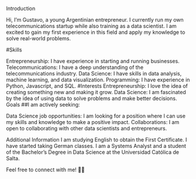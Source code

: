 Introduction

Hi, I’m Gustavo, a young Argentinian entrepreneur. I currently run my own telecommunications startup while also training as a data scientist. I am excited to gain my first experience in this field and apply my knowledge to solve real-world problems.

#Skills

Entrepreneurship: I have experience in starting and running businesses.
Telecommunications: I have a deep understanding of the telecommunications industry.
Data Science: I have skills in data analysis, machine learning, and data visualization.
Programming: I have experience in Python, Javascript, and SQL.
#Interests
Entrepreneurship: I love the idea of creating something new and making it grow.
Data Science: I am fascinated by the idea of using data to solve problems and make better decisions.
Goals
##I am actively seeking:

Data Science job opportunities: I am looking for a position where I can use my skills and knowledge to make a positive impact.
Collaborations: I am open to collaborating with other data scientists and entrepreneurs.

Additional Information
I am studying English to obtain the First Certificate.
I have started taking German classes.
I am a Systems Analyst and a student of the Bachelor’s Degree in Data Science at the Universidad Católica de Salta.

Feel free to connect with me! 🚀🌟

